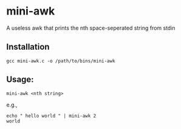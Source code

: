 # mini-awk
A useless awk that prints the nth space-seperated string from stdin
## Installation
```
gcc mini-awk.c -o /path/to/bins/mini-awk
```
## Usage:
```
mini-awk <nth string>
```
e.g.,
```
echo " hello world " | mini-awk 2
world
```
